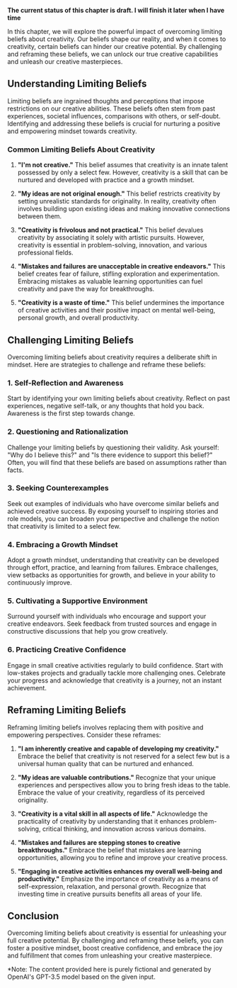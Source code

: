**The current status of this chapter is draft. I will finish it later when I have time**

In this chapter, we will explore the powerful impact of overcoming limiting beliefs about creativity. Our beliefs shape our reality, and when it comes to creativity, certain beliefs can hinder our creative potential. By challenging and reframing these beliefs, we can unlock our true creative capabilities and unleash our creative masterpieces.

Understanding Limiting Beliefs
------------------------------

Limiting beliefs are ingrained thoughts and perceptions that impose restrictions on our creative abilities. These beliefs often stem from past experiences, societal influences, comparisons with others, or self-doubt. Identifying and addressing these beliefs is crucial for nurturing a positive and empowering mindset towards creativity.

### Common Limiting Beliefs About Creativity

1. **"I'm not creative."** This belief assumes that creativity is an innate talent possessed by only a select few. However, creativity is a skill that can be nurtured and developed with practice and a growth mindset.

2. **"My ideas are not original enough."** This belief restricts creativity by setting unrealistic standards for originality. In reality, creativity often involves building upon existing ideas and making innovative connections between them.

3. **"Creativity is frivolous and not practical."** This belief devalues creativity by associating it solely with artistic pursuits. However, creativity is essential in problem-solving, innovation, and various professional fields.

4. **"Mistakes and failures are unacceptable in creative endeavors."** This belief creates fear of failure, stifling exploration and experimentation. Embracing mistakes as valuable learning opportunities can fuel creativity and pave the way for breakthroughs.

5. **"Creativity is a waste of time."** This belief undermines the importance of creative activities and their positive impact on mental well-being, personal growth, and overall productivity.

Challenging Limiting Beliefs
----------------------------

Overcoming limiting beliefs about creativity requires a deliberate shift in mindset. Here are strategies to challenge and reframe these beliefs:

### 1. Self-Reflection and Awareness

Start by identifying your own limiting beliefs about creativity. Reflect on past experiences, negative self-talk, or any thoughts that hold you back. Awareness is the first step towards change.

### 2. Questioning and Rationalization

Challenge your limiting beliefs by questioning their validity. Ask yourself: "Why do I believe this?" and "Is there evidence to support this belief?" Often, you will find that these beliefs are based on assumptions rather than facts.

### 3. Seeking Counterexamples

Seek out examples of individuals who have overcome similar beliefs and achieved creative success. By exposing yourself to inspiring stories and role models, you can broaden your perspective and challenge the notion that creativity is limited to a select few.

### 4. Embracing a Growth Mindset

Adopt a growth mindset, understanding that creativity can be developed through effort, practice, and learning from failures. Embrace challenges, view setbacks as opportunities for growth, and believe in your ability to continuously improve.

### 5. Cultivating a Supportive Environment

Surround yourself with individuals who encourage and support your creative endeavors. Seek feedback from trusted sources and engage in constructive discussions that help you grow creatively.

### 6. Practicing Creative Confidence

Engage in small creative activities regularly to build confidence. Start with low-stakes projects and gradually tackle more challenging ones. Celebrate your progress and acknowledge that creativity is a journey, not an instant achievement.

Reframing Limiting Beliefs
--------------------------

Reframing limiting beliefs involves replacing them with positive and empowering perspectives. Consider these reframes:

1. **"I am inherently creative and capable of developing my creativity."** Embrace the belief that creativity is not reserved for a select few but is a universal human quality that can be nurtured and enhanced.

2. **"My ideas are valuable contributions."** Recognize that your unique experiences and perspectives allow you to bring fresh ideas to the table. Embrace the value of your creativity, regardless of its perceived originality.

3. **"Creativity is a vital skill in all aspects of life."** Acknowledge the practicality of creativity by understanding that it enhances problem-solving, critical thinking, and innovation across various domains.

4. **"Mistakes and failures are stepping stones to creative breakthroughs."** Embrace the belief that mistakes are learning opportunities, allowing you to refine and improve your creative process.

5. **"Engaging in creative activities enhances my overall well-being and productivity."** Emphasize the importance of creativity as a means of self-expression, relaxation, and personal growth. Recognize that investing time in creative pursuits benefits all areas of your life.

Conclusion
----------

Overcoming limiting beliefs about creativity is essential for unleashing your full creative potential. By challenging and reframing these beliefs, you can foster a positive mindset, boost creative confidence, and embrace the joy and fulfillment that comes from unleashing your creative masterpiece.

\*Note: The content provided here is purely fictional and generated by OpenAI's GPT-3.5 model based on the given input.
